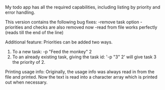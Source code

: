 My todo app has all the required capabilities, including listing by priority and error handling. 

This version contains the following bug fixes: 
-remove task option - priorities and checks are also removed now
-read from file works perfectly (reads till the end of the line)

Additional feature:
Priorities can be added two ways. 
1. To a new task: -p "Feed the monkey" 2
2. To an already existing task, giving the task id: 
	'-p "3" 2' will give task 3 the priority of 2.

Printing usage info:
Originally, the usage info was always read in from the file and printed. Now the text is
read into a character array which is printed out when necessary.
